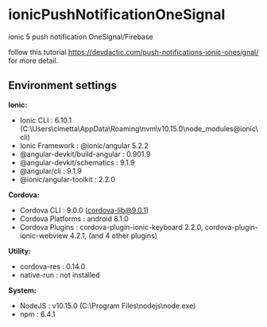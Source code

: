 # ionicPushNotificationOneSignal
ionic 5 push notification OneSignal/Firebase

follow this tutorial https://devdactic.com/push-notifications-ionic-onesignal/ for more detail.

## Environment settings 

**Ionic:**
  - Ionic CLI                     : 6.10.1 (C:\Users\cimetta\AppData\Roaming\nvm\v10.15.0\node_modules\@ionic\cli)
  - Ionic Framework               : @ionic/angular 5.2.2
  - @angular-devkit/build-angular : 0.901.9
  - @angular-devkit/schematics    : 9.1.9
  - @angular/cli                  : 9.1.9
  - @ionic/angular-toolkit        : 2.2.0

**Cordova:**
  - Cordova CLI       : 9.0.0 (cordova-lib@9.0.1)
  - Cordova Platforms : android 8.1.0
  - Cordova Plugins   : cordova-plugin-ionic-keyboard 2.2.0, cordova-plugin-ionic-webview 4.2.1, (and 4 other plugins)

**Utility:**
  - cordova-res : 0.14.0
  - native-run  : not installed

**System:**
  - NodeJS            : v10.15.0 (C:\Program Files\nodejs\node.exe)
  - npm               : 6.4.1
